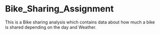 # Bike_Sharing_Assignment
This is a Bike sharing analysis which contains data about how much a bike is shared depending on the day and Weather.
